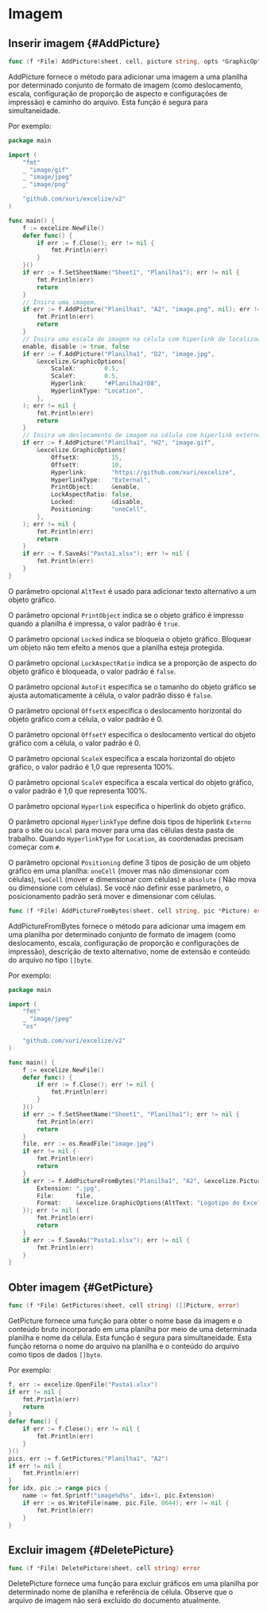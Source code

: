 # Imagem

## Inserir imagem {#AddPicture}

```go
func (f *File) AddPicture(sheet, cell, picture string, opts *GraphicOptions) error
```

AddPicture fornece o método para adicionar uma imagem a uma planilha por determinado conjunto de formato de imagem (como deslocamento, escala, configuração de proporção de aspecto e configurações de impressão) e caminho do arquivo. Esta função é segura para simultaneidade.

Por exemplo:

```go
package main

import (
    "fmt"
    _ "image/gif"
    _ "image/jpeg"
    _ "image/png"

    "github.com/xuri/excelize/v2"
)

func main() {
    f := excelize.NewFile()
    defer func() {
        if err := f.Close(); err != nil {
            fmt.Println(err)
        }
    }()
    if err := f.SetSheetName("Sheet1", "Planilha1"); err != nil {
        fmt.Println(err)
        return
    }
    // Insira uma imagem.
    if err := f.AddPicture("Planilha1", "A2", "image.png", nil); err != nil {
        fmt.Println(err)
        return
    }
    // Insira uma escala de imagem na célula com hiperlink de localização.
    enable, disable := true, false
    if err := f.AddPicture("Planilha1", "D2", "image.jpg",
        &excelize.GraphicOptions{
            ScaleX:        0.5,
            ScaleY:        0.5,
            Hyperlink:     "#Planilha2!D8",
            HyperlinkType: "Location",
        },
    ); err != nil {
        fmt.Println(err)
        return
    }
    // Insira um deslocamento de imagem na célula com hiperlink externo, suporte para impressão e posicionamento.
    if err := f.AddPicture("Planilha1", "H2", "image.gif",
        &excelize.GraphicOptions{
            OffsetX:         15,
            OffsetY:         10,
            Hyperlink:       "https://github.com/xuri/excelize",
            HyperlinkType:   "External",
            PrintObject:     &enable,
            LockAspectRatio: false,
            Locked:          &disable,
            Positioning:     "oneCell",
        },
    ); err != nil {
        fmt.Println(err)
        return
    }
    if err := f.SaveAs("Pasta1.xlsx"); err != nil {
        fmt.Println(err)
    }
}
```

O parâmetro opcional `AltText` é usado para adicionar texto alternativo a um objeto gráfico.

O parâmetro opcional `PrintObject` indica se o objeto gráfico é impresso quando a planilha é impressa, o valor padrão é `true`.

O parâmetro opcional `Locked` indica se bloqueia o objeto gráfico. Bloquear um objeto não tem efeito a menos que a planilha esteja protegida.

O parâmetro opcional `LockAspectRatio` indica se a proporção de aspecto do objeto gráfico é bloqueada, o valor padrão é `false`.

O parâmetro opcional `AutoFit` especifica se o tamanho do objeto gráfico se ajusta automaticamente à célula, o valor padrão disso é `false`.

O parâmetro opcional `OffsetX` especifica o deslocamento horizontal do objeto gráfico com a célula, o valor padrão é 0.

O parâmetro opcional `OffsetY` especifica o deslocamento vertical do objeto gráfico com a célula, o valor padrão é 0.

O parâmetro opcional `ScaleX` especifica a escala horizontal do objeto gráfico, o valor padrão é 1,0 que representa 100%.

O parâmetro opcional `ScaleY` especifica a escala vertical do objeto gráfico, o valor padrão é 1,0 que representa 100%.

O parâmetro opcional `Hyperlink` especifica o hiperlink do objeto gráfico.

O parâmetro opcional `HyperlinkType` define dois tipos de hiperlink `Externo` para o site ou `Local` para mover para uma das células desta pasta de trabalho. Quando `HyperlinkType` for `Location`, as coordenadas precisam começar com `#`.

O parâmetro opcional `Positioning` define 3 tipos de posição de um objeto gráfico em uma planilha: `oneCell` (mover mas não dimensionar com células), `twoCell` (mover e dimensionar com células) e `absolute` ( Não mova ou dimensione com células). Se você não definir esse parâmetro, o posicionamento padrão será mover e dimensionar com células.

```go
func (f *File) AddPictureFromBytes(sheet, cell string, pic *Picture) error
```

AddPictureFromBytes fornece o método para adicionar uma imagem em uma planilha por determinado conjunto de formato de imagem (como deslocamento, escala, configuração de proporção e configurações de impressão), descrição de texto alternativo, nome de extensão e conteúdo do arquivo no tipo `[]byte`.

Por exemplo:

```go
package main

import (
    "fmt"
    _ "image/jpeg"
    "os"

    "github.com/xuri/excelize/v2"
)

func main() {
    f := excelize.NewFile()
    defer func() {
        if err := f.Close(); err != nil {
            fmt.Println(err)
        }
    }()
    if err := f.SetSheetName("Sheet1", "Planilha1"); err != nil {
        fmt.Println(err)
        return
    }
    file, err := os.ReadFile("image.jpg")
    if err != nil {
        fmt.Println(err)
        return
    }
    if err := f.AddPictureFromBytes("Planilha1", "A2", &excelize.Picture{
        Extension: ".jpg",
        File:      file,
        Format:    &excelize.GraphicOptions{AltText: "Logotipo do Excel"},
    }); err != nil {
        fmt.Println(err)
        return
    }
    if err := f.SaveAs("Pasta1.xlsx"); err != nil {
        fmt.Println(err)
    }
}
```

## Obter imagem {#GetPicture}

```go
func (f *File) GetPictures(sheet, cell string) ([]Picture, error)
```

GetPicture fornece uma função para obter o nome base da imagem e o conteúdo bruto incorporado em uma planilha por meio de uma determinada planilha e nome da célula. Esta função é segura para simultaneidade. Esta função retorna o nome do arquivo na planilha e o conteúdo do arquivo como tipos de dados `[]byte`.

Por exemplo:

```go
f, err := excelize.OpenFile("Pasta1.xlsx")
if err != nil {
    fmt.Println(err)
    return
}
defer func() {
    if err := f.Close(); err != nil {
        fmt.Println(err)
    }
}()
pics, err := f.GetPictures("Planilha1", "A2")
if err != nil {
    fmt.Println(err)
}
for idx, pic := range pics {
    name := fmt.Sprintf("image%d%s", idx+1, pic.Extension)
    if err := os.WriteFile(name, pic.File, 0644); err != nil {
        fmt.Println(err)
    }
}
```

## Excluir imagem {#DeletePicture}

```go
func (f *File) DeletePicture(sheet, cell string) error
```

DeletePicture fornece uma função para excluir gráficos em uma planilha por determinado nome de planilha e referência de célula. Observe que o arquivo de imagem não será excluído do documento atualmente.
